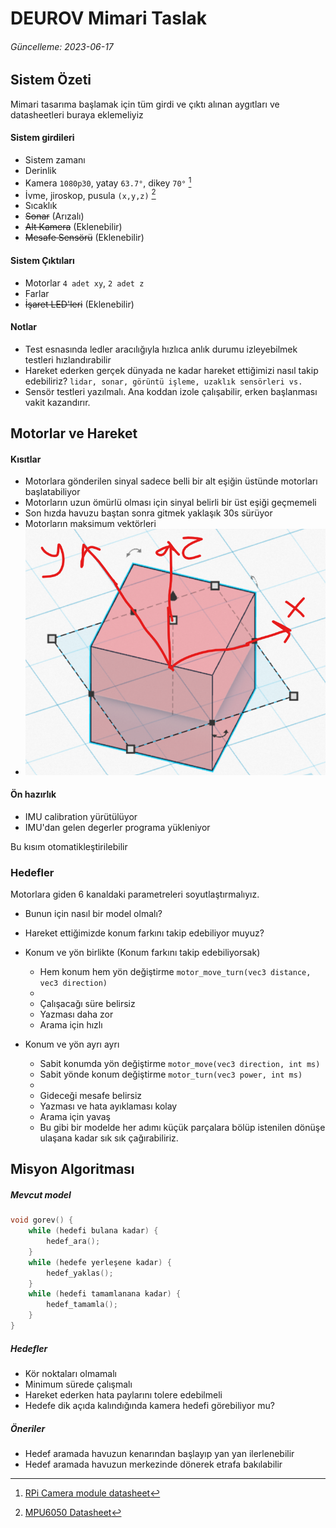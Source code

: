 
# DEUROV Mimari Taslak
###### Güncelleme: 2023-06-17

## Sistem Özeti
Mimari tasarıma başlamak için tüm girdi ve çıktı alınan aygıtları ve datasheetleri buraya eklemeliyiz

#### Sistem girdileri
- Sistem zamanı
- Derinlik
- Kamera `1080p30`, yatay `63.7°`, dikey `70°` [^1]
- İvme, jiroskop, pusula `(x,y,z)` [^2]
- Sıcaklık
- ~~Sonar~~ (Arızalı)
- ~~Alt Kamera~~ (Eklenebilir)
- ~~Mesafe Sensörü~~ (Eklenebilir)

#### Sistem Çıktıları
- Motorlar `4 adet xy`, `2 adet z`
- Farlar
- ~~İşaret LED'leri~~ (Eklenebilir)

#### Notlar
- Test esnasında ledler aracılığıyla hızlıca anlık durumu izleyebilmek testleri hızlandırabilir
- Hareket ederken gerçek dünyada ne kadar hareket ettiğimizi nasıl takip edebiliriz? `lidar, sonar, görüntü işleme, uzaklık sensörleri vs.`
- Sensör testleri yazılmalı. Ana koddan izole çalışabilir, erken başlanması vakit kazandırır.




## Motorlar ve Hareket
#### Kısıtlar
- Motorlara gönderilen sinyal sadece belli bir alt eşiğin üstünde motorları başlatabiliyor
- Motorların uzun ömürlü olması için sinyal belirli bir üst eşiği geçmemeli
- Son hızda havuzu baştan sonra gitmek yaklaşık 30s sürüyor
- Motorların maksimum vektörleri 
- ![Motorların maksimum vektörleri](https://github.com/OnatSaygi/deurov/blob/main/motor-limits.png)

#### Ön hazırlık
- IMU calibration yürütülüyor
- IMU'dan gelen degerler programa yükleniyor

Bu kısım otomatikleştirilebilir

### Hedefler
Motorlara giden 6 kanaldaki parametreleri soyutlaştırmalıyız.

- Bunun için nasıl bir model olmalı?
- Hareket ettiğimizde konum farkını takip edebiliyor muyuz?


- Konum ve yön birlikte (Konum farkını takip edebiliyorsak)
	- Hem konum hem yön değiştirme `motor_move_turn(vec3 distance, vec3 direction)`
	-
    - Çalışacağı süre belirsiz
	- Yazması daha zor
	- Arama için hızlı
	
- Konum ve yön ayrı ayrı
	- Sabit konumda yön değiştirme `motor_move(vec3 direction, int ms)`
	- Sabit yönde konum değiştirme `motor_turn(vec3 power, int ms)`
	-
    - Gideceği mesafe belirsiz
	- Yazması ve hata ayıklaması kolay
	- Arama için yavaş
	- Bu gibi bir modelde her adımı küçük parçalara bölüp istenilen dönüşe ulaşana kadar sık sık çağırabiliriz.



## Misyon Algoritması
##### Mevcut model
```c
void gorev() {
	while (hedefi bulana kadar) {
		hedef_ara();
	}
	while (hedefe yerleşene kadar) {
		hedef_yaklas();
	}
	while (hedefi tamamlanana kadar) {
		hedef_tamamla();
	}
}
```
##### Hedefler
- Kör noktaları olmamalı
- Minimum sürede çalışmalı
- Hareket ederken hata paylarını tolere edebilmeli
- Hedefe dik açıda kalındığında kamera hedefi görebiliyor mu?

##### Öneriler
- Hedef aramada havuzun kenarından başlayıp yan yan ilerlenebilir 
- Hedef aramada havuzun merkezinde dönerek etrafa bakılabilir

[^1]: [RPi Camera module datasheet](https://www.arducam.com/downloads/modules/RaspberryPi_camera/RaspberryPi_Camera_Module_DS_V3.0.pdf)

[^2]: [MPU6050 Datasheet](http://www.i2cdevlib.com/docs/html/class_m_p_u6050.html)